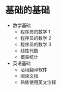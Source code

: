 # 基础的基础

* 数学基础
  * 程序员的数学 1
  * 程序员的数学 2
  * 程序员的数学 3
  * 线性代数
  * 概率统计
* 英语基础
  * 活用翻译软件
  * 阅读文档
  * 熟练使用英文注释
